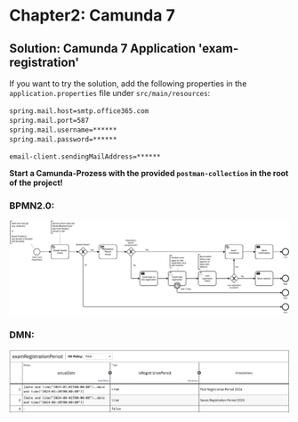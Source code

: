 # Chapter2: Camunda 7

## Solution: Camunda 7 Application 'exam-registration'

If you want to try the solution, add the following properties in the `application.properties` file under 
`src/main/resources`:

`spring.mail.host=smtp.office365.com` <br>
`spring.mail.port=587` <br>
`spring.mail.username=******` <br>
`spring.mail.password=******`

`email-client.sendingMailAddress=******`

**Start a Camunda-Prozess with the provided `postman-collection` in the root of the project!**

### BPMN2.0:
<img src="../assets/exam-registration-camunda.png"  alt="Solution-Exam-Registration-Camunda">

### DMN:
<img src="../assets/examRegistrationPeriod.png"  alt="Solution-Exam-RegistrationPeriod-DMN">